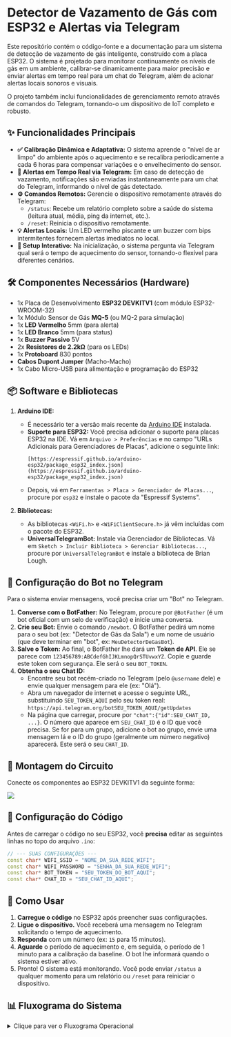 # Detector de Vazamento de Gás com ESP32 e Alertas via Telegram

Este repositório contém o código-fonte e a documentação para um sistema de detecção de vazamento de gás inteligente, construído com a placa ESP32. O sistema é projetado para monitorar continuamente os níveis de gás em um ambiente, calibrar-se dinamicamente para maior precisão e enviar alertas em tempo real para um chat do Telegram, além de acionar alertas locais sonoros e visuais.

O projeto também inclui funcionalidades de gerenciamento remoto através de comandos do Telegram, tornando-o um dispositivo de IoT completo e robusto.

## ✨ Funcionalidades Principais

* **✅ Calibração Dinâmica e Adaptativa:** O sistema aprende o "nível de ar limpo" do ambiente após o aquecimento e se recalibra periodicamente a cada 6 horas para compensar variações e o envelhecimento do sensor.
* **🔔 Alertas em Tempo Real via Telegram:** Em caso de detecção de vazamento, notificações são enviadas instantaneamente para um chat do Telegram, informando o nível de gás detectado.
* **⚙️ Comandos Remotos:** Gerencie o dispositivo remotamente através do Telegram:
    * `/status`: Recebe um relatório completo sobre a saúde do sistema (leitura atual, média, ping da internet, etc.).
    * `/reset`: Reinicia o dispositivo remotamente.
* **💡 Alertas Locais:** Um LED vermelho piscante e um buzzer com bips intermitentes fornecem alertas imediatos no local.
* **🔧 Setup Interativo:** Na inicialização, o sistema pergunta via Telegram qual será o tempo de aquecimento do sensor, tornando-o flexível para diferentes cenários.

## 🛠️ Componentes Necessários (Hardware)

* 1x Placa de Desenvolvimento **ESP32 DEVKITV1** (com módulo ESP32-WROOM-32)
* 1x Módulo Sensor de Gás **MQ-5** (ou MQ-2 para simulação)
* 1x **LED Vermelho** 5mm (para alerta)
* 1x **LED Branco** 5mm (para status)
* 1x **Buzzer Passivo** 5V
* 2x **Resistores de 2.2kΩ** (para os LEDs)
* 1x **Protoboard** 830 pontos
* **Cabos Dupont Jumper** (Macho-Macho)
* 1x Cabo Micro-USB para alimentação e programação do ESP32

## 📦 Software e Bibliotecas

1.  **Arduino IDE:**
    * É necessário ter a versão mais recente da [Arduino IDE](https://www.arduino.cc/en/software) instalada.
    * **Suporte para ESP32:** Você precisa adicionar o suporte para placas ESP32 na IDE. Vá em `Arquivo > Preferências` e no campo "URLs Adicionais para Gerenciadores de Placas", adicione o seguinte link:
        ```
        [https://espressif.github.io/arduino-esp32/package_esp32_index.json](https://espressif.github.io/arduino-esp32/package_esp32_index.json)
        ```
    * Depois, vá em `Ferramentas > Placa > Gerenciador de Placas...`, procure por `esp32` e instale o pacote da "Espressif Systems".

2.  **Bibliotecas:**
    * As bibliotecas `<WiFi.h>` e `<WiFiClientSecure.h>` já vêm incluídas com o pacote do ESP32.
    * **UniversalTelegramBot:** Instale via Gerenciador de Bibliotecas. Vá em `Sketch > Incluir Biblioteca > Gerenciar Bibliotecas...`, procure por `UniversalTelegramBot` e instale a biblioteca de Brian Lough.

## 🤖 Configuração do Bot no Telegram

Para o sistema enviar mensagens, você precisa criar um "Bot" no Telegram.

1.  **Converse com o BotFather:** No Telegram, procure por `@BotFather` (é um bot oficial com um selo de verificação) e inicie uma conversa.
2.  **Crie seu Bot:** Envie o comando `/newbot`. O BotFather pedirá um nome para o seu bot (ex: "Detector de Gás da Sala") e um nome de usuário (que deve terminar em "bot", ex: `MeuDetectorDeGasBot`).
3.  **Salve o Token:** Ao final, o BotFather lhe dará um **Token de API**. Ele se parece com `123456789:ABCdefGhIJKLmnopQrSTUvwxYZ`. Copie e guarde este token com segurança. Ele será o seu `BOT_TOKEN`.
4.  **Obtenha o seu Chat ID:**
    * Encontre seu bot recém-criado no Telegram (pelo `@username` dele) e envie qualquer mensagem para ele (ex: "Olá").
    * Abra um navegador de internet e acesse o seguinte URL, substituindo `SEU_TOKEN_AQUI` pelo seu token real:
        `https://api.telegram.org/botSEU_TOKEN_AQUI/getUpdates`
    * Na página que carregar, procure por `"chat":{"id":SEU_CHAT_ID, ...}`. O número que aparece em `SEU_CHAT_ID` é o ID que você precisa. Se for para um grupo, adicione o bot ao grupo, envie uma mensagem lá e o ID do grupo (geralmente um número negativo) aparecerá. Este será o seu `CHAT_ID`.

## 🔌 Montagem do Circuito

Conecte os componentes ao ESP32 DEVKITV1 da seguinte forma:

<img src="https://drive.google.com/uc?export=view&id=1OBRSQ4ESibNGVsIuGQmXRkdpcuH6eBZC"></img>

## 📝 Configuração do Código

Antes de carregar o código no seu ESP32, você **precisa** editar as seguintes linhas no topo do arquivo `.ino`:

```cpp
// --- SUAS CONFIGURAÇÕES ---
const char* WIFI_SSID = "NOME_DA_SUA_REDE_WIFI";
const char* WIFI_PASSWORD = "SENHA_DA_SUA_REDE_WIFI";
const char* BOT_TOKEN = "SEU_TOKEN_DO_BOT_AQUI";
const char* CHAT_ID = "SEU_CHAT_ID_AQUI";
```

## 🚀 Como Usar

1.  **Carregue o código** no ESP32 após preencher suas configurações.
2.  **Ligue o dispositivo.** Você receberá uma mensagem no Telegram solicitando o tempo de aquecimento.
3.  **Responda** com um número (ex: `15` para 15 minutos).
4.  **Aguarde** o período de aquecimento e, em seguida, o período de 1 minuto para a calibração da baseline. O bot lhe informará quando o sistema estiver ativo.
5.  Pronto! O sistema está monitorando. Você pode enviar `/status` a qualquer momento para um relatório ou `/reset` para reiniciar o dispositivo.

## 📊 Fluxograma do Sistema

<details>
<summary>Clique para ver o Fluxograma Operacional</summary>

<img width=420px src="https://drive.google.com/uc?export=view&id=19N0nF6CgvDnGPq1t4TJmZ9oIGsbsNQre"></img> <img width=420px src="https://drive.google.com/uc?export=view&id=1vyU5ibvtZqL3aClBi25MU3r3wDiiUXyH"></img> 

</details>
